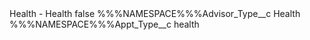 <?xml version="1.0" encoding="UTF-8"?>
<CustomMetadata xmlns="http://soap.sforce.com/2006/04/metadata" xmlns:xsi="http://www.w3.org/2001/XMLSchema-instance" xmlns:xsd="http://www.w3.org/2001/XMLSchema">
    <label>Health - Health</label>
    <protected>false</protected>
    <values>
        <field>%%%NAMESPACE%%%Advisor_Type__c</field>
        <value xsi:type="xsd:string">Health</value>
    </values>
    <values>
        <field>%%%NAMESPACE%%%Appt_Type__c</field>
        <value xsi:type="xsd:string">health</value>
    </values>
</CustomMetadata>
